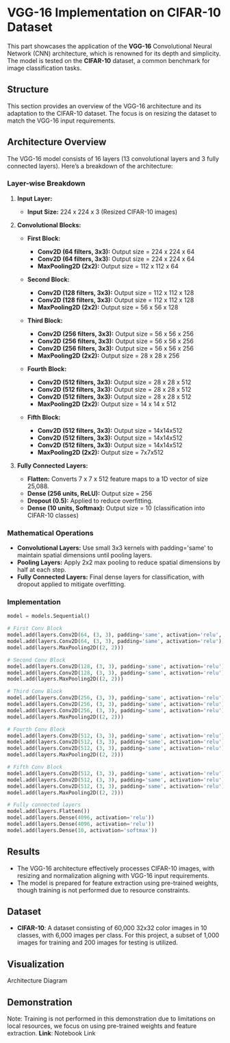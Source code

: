 # VGG-16 Implementation on CIFAR-10 Dataset

This part showcases the application of the **VGG-16** Convolutional Neural Network (CNN) architecture, which is renowned for its depth and simplicity. The model is tested on the **CIFAR-10** dataset, a common benchmark for image classification tasks.

## Structure

This section provides an overview of the VGG-16 architecture and its adaptation to the CIFAR-10 dataset. The focus is on resizing the dataset to match the VGG-16 input requirements.

## Architecture Overview

The VGG-16 model consists of 16 layers (13 convolutional layers and 3 fully connected layers). Here’s a breakdown of the architecture:

### Layer-wise Breakdown

1. **Input Layer:**
   - **Input Size:** 224 x 224 x 3 (Resized CIFAR-10 images)

2. **Convolutional Blocks:**
   - **First Block:**
     - **Conv2D (64 filters, 3x3):** Output size = 224 x 224 x 64
     - **Conv2D (64 filters, 3x3):** Output size = 224 x 224 x 64
     - **MaxPooling2D (2x2):** Output size = 112 x 112 x 64

   - **Second Block:**
     - **Conv2D (128 filters, 3x3):** Output size = 112 x 112 x 128
     - **Conv2D (128 filters, 3x3):** Output size = 112 x 112 x 128
     - **MaxPooling2D (2x2):** Output size = 56 x 56 x 128

   - **Third Block:**
     - **Conv2D (256 filters, 3x3):** Output size = 56 x 56 x 256
     - **Conv2D (256 filters, 3x3):** Output size = 56 x 56 x 256
     - **Conv2D (256 filters, 3x3):** Output size = 56 x 56 x 256
     - **MaxPooling2D (2x2):** Output size = 28 x 28 x 256

   - **Fourth Block:**
     - **Conv2D (512 filters, 3x3):** Output size = 28 x 28 x 512
     - **Conv2D (512 filters, 3x3):** Output size = 28 x 28 x 512
     - **Conv2D (512 filters, 3x3):** Output size = 28 x 28 x 512
     - **MaxPooling2D (2x2):** Output size = 14 x 14 x 512

   - **Fifth Block:**
     - **Conv2D (512 filters, 3x3):** Output size = 14x14x512
     - **Conv2D (512 filters, 3x3):** Output size = 14x14x512
     - **Conv2D (512 filters, 3x3):** Output size = 14x14x512
     - **MaxPooling2D (2x2):** Output size = 7x7x512

3. **Fully Connected Layers:**
   - **Flatten:** Converts 7 x 7 x 512 feature maps to a 1D vector of size 25,088.
   - **Dense (256 units, ReLU):** Output size = 256
   - **Dropout (0.5):** Applied to reduce overfitting.
   - **Dense (10 units, Softmax):** Output size = 10 (classification into CIFAR-10 classes)

### Mathematical Operations

- **Convolutional Layers:** Use small 3x3 kernels with padding='same' to maintain spatial dimensions until pooling layers.
- **Pooling Layers:** Apply 2x2 max pooling to reduce spatial dimensions by half at each step.
- **Fully Connected Layers:** Final dense layers for classification, with dropout applied to mitigate overfitting.

### Implementation

```python
model = models.Sequential()

# First Conv Block
model.add(layers.Conv2D(64, (3, 3), padding='same', activation='relu', input_shape=(32, 32, 3)))
model.add(layers.Conv2D(64, (3, 3), padding='same', activation='relu'))
model.add(layers.MaxPooling2D((2, 2)))

# Second Conv Block
model.add(layers.Conv2D(128, (3, 3), padding='same', activation='relu'))
model.add(layers.Conv2D(128, (3, 3), padding='same', activation='relu'))
model.add(layers.MaxPooling2D((2, 2)))

# Third Conv Block
model.add(layers.Conv2D(256, (3, 3), padding='same', activation='relu'))
model.add(layers.Conv2D(256, (3, 3), padding='same', activation='relu'))
model.add(layers.Conv2D(256, (3, 3), padding='same', activation='relu'))
model.add(layers.MaxPooling2D((2, 2)))

# Fourth Conv Block
model.add(layers.Conv2D(512, (3, 3), padding='same', activation='relu'))
model.add(layers.Conv2D(512, (3, 3), padding='same', activation='relu'))
model.add(layers.Conv2D(512, (3, 3), padding='same', activation='relu'))
model.add(layers.MaxPooling2D((2, 2)))

# Fifth Conv Block
model.add(layers.Conv2D(512, (3, 3), padding='same', activation='relu'))
model.add(layers.Conv2D(512, (3, 3), padding='same', activation='relu'))
model.add(layers.Conv2D(512, (3, 3), padding='same', activation='relu'))
model.add(layers.MaxPooling2D((2, 2)))

# Fully connected layers
model.add(layers.Flatten())
model.add(layers.Dense(4096, activation='relu'))
model.add(layers.Dense(4096, activation='relu'))
model.add(layers.Dense(10, activation='softmax'))
```

## Results

- The VGG-16 architecture effectively processes CIFAR-10 images, with resizing and normalization aligning with VGG-16 input requirements.
- The model is prepared for feature extraction using pre-trained weights, though training is not performed due to resource constraints.

## Dataset

- **CIFAR-10**: A dataset consisting of 60,000 32x32 color images in 10 classes, with 6,000 images per class. For this project, a subset of 1,000 images for training and 200 images for testing is utilized.

## Visualization

Architecture Diagram

## Demonstration

Note: Training is not performed in this demonstration due to limitations on local resources, we focus on using pre-trained weights and feature extraction.
**Link**: Notebook Link
